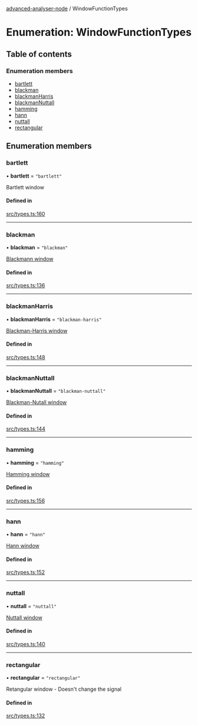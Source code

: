 [advanced-analyser-node](../DOC.md) / WindowFunctionTypes

# Enumeration: WindowFunctionTypes

## Table of contents

### Enumeration members

- [bartlett](WindowFunctionTypes.md#bartlett)
- [blackman](WindowFunctionTypes.md#blackman)
- [blackmanHarris](WindowFunctionTypes.md#blackmanharris)
- [blackmanNuttall](WindowFunctionTypes.md#blackmannuttall)
- [hamming](WindowFunctionTypes.md#hamming)
- [hann](WindowFunctionTypes.md#hann)
- [nuttall](WindowFunctionTypes.md#nuttall)
- [rectangular](WindowFunctionTypes.md#rectangular)

## Enumeration members

### bartlett

• **bartlett** = `"bartlett"`

Bartlett window

#### Defined in

[src/types.ts:160](https://github.com/ju-faria/advanced-analyser-node/blob/bc691c4/src/types.ts#L160)

___

### blackman

• **blackman** = `"blackman"`

[Blackmann window](https://en.wikipedia.org/wiki/Window_function#Blackman_window)

#### Defined in

[src/types.ts:136](https://github.com/ju-faria/advanced-analyser-node/blob/bc691c4/src/types.ts#L136)

___

### blackmanHarris

• **blackmanHarris** = `"blackman-harris"`

[Blackman-Harris window](https://en.wikipedia.org/wiki/Window_function#Blackman%E2%80%93Harris_window)

#### Defined in

[src/types.ts:148](https://github.com/ju-faria/advanced-analyser-node/blob/bc691c4/src/types.ts#L148)

___

### blackmanNuttall

• **blackmanNuttall** = `"blackman-nuttall"`

[Blackman-Nutall window](https://en.wikipedia.org/wiki/Window_function#Blackman%E2%80%93Nuttall_window)

#### Defined in

[src/types.ts:144](https://github.com/ju-faria/advanced-analyser-node/blob/bc691c4/src/types.ts#L144)

___

### hamming

• **hamming** = `"hamming"`

[Hamming window](https://en.wikipedia.org/wiki/Window_function#Hann_and_Hamming_windows)

#### Defined in

[src/types.ts:156](https://github.com/ju-faria/advanced-analyser-node/blob/bc691c4/src/types.ts#L156)

___

### hann

• **hann** = `"hann"`

[Hann window](https://en.wikipedia.org/wiki/Window_function#Hann_and_Hamming_windows)

#### Defined in

[src/types.ts:152](https://github.com/ju-faria/advanced-analyser-node/blob/bc691c4/src/types.ts#L152)

___

### nuttall

• **nuttall** = `"nuttall"`

[Nuttall window](https://en.wikipedia.org/wiki/Window_function#Nuttall_window,_continuous_first_derivative)

#### Defined in

[src/types.ts:140](https://github.com/ju-faria/advanced-analyser-node/blob/bc691c4/src/types.ts#L140)

___

### rectangular

• **rectangular** = `"rectangular"`

Retangular window - Doesn't change the signal

#### Defined in

[src/types.ts:132](https://github.com/ju-faria/advanced-analyser-node/blob/bc691c4/src/types.ts#L132)
